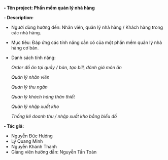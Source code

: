 **- Tên project: Phần mềm quản lý nhà hàng**

**- Description:**
+ Người dùng hướng đến: Nhân viên, quản lý nhà hàng / Khách hàng trong các nhà hàng.
+ Mục tiêu: Đáp ứng các tính năng cần có của một phần mềm quản lý nhà hàng cơ bản.
+ Danh sách tính năng:

  *Order đồ ăn tại quầy / bàn, tạo bill, đánh giá món ăn*

  *Quản lý nhân viên*

  *Quản lý thu ngân*

  *Quản lý khách hàng thân thiết*

  *Quản lý nhập xuất kho*

  *Thống kê doanh thu / nhập xuất kho bằng biểu đồ*

**- Tác giả:**
+ Nguyễn Đức Hướng
+ Lý Quang Minh
+ Nguyễn Khánh Thành
+ Giảng viên hướng dẫn: Nguyễn Tấn Toàn
